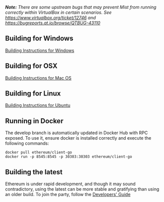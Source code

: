 _**Note:** There are some upstream bugs that may prevent Mist from running correctly within VirtualBox in certain scenarios. See https://www.virtualbox.org/ticket/12746 and https://bugreports.qt.io/browse/QTBUG-43110_

## Building for Windows

[Building Instructions for Windows](https://github.com/ethereum/go-build#windows)

## Building for OSX

[Building Instructions for Mac OS](https://github.com/ethereum/go-ethereum/wiki/Building-Instructions-for-Mac)

## Building for Linux

[Building Instructions for Ubuntu](https://github.com/ethereum/go-ethereum/wiki/Building-Instructions-for-Ubuntu)

## Running in Docker

The develop branch is automatically updated in Docker Hub with RPC exposed. To use it, ensure docker is installed correctly and execute the following commands:
```
docker pull ethereum/client-go
docker run -p 8545:8545 -p 30303:30303 ethereum/client-go
```

## Building the latest

Ethereum is under rapid development, and though it may sound contradictory, using the latest can be more stable and gratifying than using an older build.
To join the party, follow the [Developers' Guide](https://github.com/ethereum/go-ethereum/wiki/Developers%27-Guide)